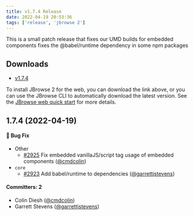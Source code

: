 ```yaml
---
title: v1.7.4 Release
date: 2022-04-19 20:53:36
tags: ['release', 'jbrowse 2']
---
```


This is a small patch release that fixes our UMD builds for embedded components
fixes the @babel/runtime dependency in some npm packages

## Downloads

- [v1.7.4](https://github.com/GMOD/jbrowse-components/releases/tag/v1.7.4)

To install JBrowse 2 for the web, you can download the link above, or you can
use the JBrowse CLI to automatically download the latest version. See the
[JBrowse web quick start](https://jbrowse.org/jb2/docs/quickstart_web) for more
details.

## 1.7.4 (2022-04-19)

#### :bug: Bug Fix

- Other
  - [#2925](https://github.com/GMOD/jbrowse-components/pull/2925) Fix embedded
    vanillaJS/script tag usage of embedded components
    ([@cmdcolin](https://github.com/cmdcolin))
- `core`
  - [#2923](https://github.com/GMOD/jbrowse-components/pull/2923) Add
    babel/runtime to dependencies
    ([@garrettjstevens](https://github.com/garrettjstevens))

#### Committers: 2

- Colin Diesh ([@cmdcolin](https://github.com/cmdcolin))
- Garrett Stevens ([@garrettjstevens](https://github.com/garrettjstevens))
